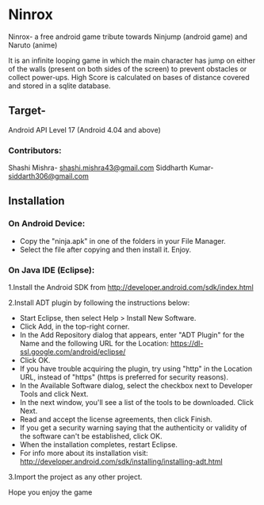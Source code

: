 Ninrox
======
Ninrox- a free android game tribute towards Ninjump (android game) and Naruto (anime)

It is an infinite looping game in which the main character has jump on either of the walls (present on
both sides of the screen) to prevent obstacles or collect power-ups. High Score is calculated on bases of distance
covered and stored in a sqlite database.

Target-
-------
Android API Level 17 (Android 4.04 and above)

### Contributors:
Shashi Mishra- shashi.mishra43@gmail.com
Siddharth Kumar- siddarth306@gmail.com 

Installation
-------------


### On Android Device:
* Copy the "ninja.apk" in one of the folders in your File Manager.
* Select the file after copying and then install it. Enjoy.


### On Java IDE (Eclipse):

1.Install the Android SDK from http://developer.android.com/sdk/index.html

2.Install ADT plugin by following the instructions below:

  * Start Eclipse, then select Help > Install New Software.
  * Click Add, in the top-right corner.
  * In the Add Repository dialog that appears, enter "ADT Plugin" for the Name and the following URL for the Location:
https://dl-ssl.google.com/android/eclipse/
  * Click OK.
  * If you have trouble acquiring the plugin, try using "http" in the Location URL, instead of "https" (https is preferred for security reasons).
  * In the Available Software dialog, select the checkbox next to Developer Tools and click Next.
  * In the next window, you'll see a list of the tools to be downloaded. Click Next.
  * Read and accept the license agreements, then click Finish.
  * If you get a security warning saying that the authenticity or validity of the software can't be established, click OK.
  * When the installation completes, restart Eclipse.
  * For info more about its installation visit: http://developer.android.com/sdk/installing/installing-adt.html

3.Import the project as any other project.

Hope you enjoy the game

